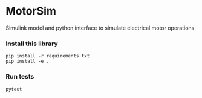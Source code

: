 # MotorSim
Simulink model and python interface to simulate electrical motor operations.

### Install this library
```
pip install -r requirements.txt
pip install -e .
```

### Run tests
```
pytest
```
